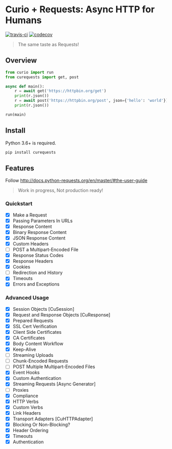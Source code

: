 # Curio + Requests: Async HTTP for Humans

[![travis-ci](https://api.travis-ci.org/guyskk/curequests.svg?branch=master)](https://travis-ci.org/guyskk/curequests) [![codecov](https://codecov.io/gh/guyskk/curequests/branch/master/graph/badge.svg)](https://codecov.io/gh/guyskk/curequests)
> The same taste as Requests!

## Overview

```python
from curio import run
from curequests import get, post

async def main():
    r = await get('https://httpbin.org/get')
    print(r.json())
    r = await post('https://httpbin.org/post', json={'hello': 'world'})
    print(r.json())

run(main)
```

## Install

Python 3.6+ is required.

```bash
pip install curequests
```

## Features

Follow http://docs.python-requests.org/en/master/#the-user-guide

> Work in progress, Not production ready!

### Quickstart

- [x] Make a Request
- [x] Passing Parameters In URLs
- [x] Response Content
- [x] Binary Response Content
- [x] JSON Response Content
- [x] Custom Headers
- [ ] POST a Multipart-Encoded File
- [x] Response Status Codes
- [x] Response Headers
- [x] Cookies
- [ ] Redirection and History
- [x] Timeouts
- [x] Errors and Exceptions

### Advanced Usage

- [x] Session Objects [CuSession]
- [x] Request and Response Objects [CuResponse]
- [x] Prepared Requests
- [x] SSL Cert Verification
- [x] Client Side Certificates
- [x] CA Certificates
- [x] Body Content Workflow
- [x] Keep-Alive
- [ ] Streaming Uploads
- [ ] Chunk-Encoded Requests
- [ ] POST Multiple Multipart-Encoded Files
- [x] Event Hooks
- [x] Custom Authentication
- [x] Streaming Requests [Async Generator]
- [ ] Proxies
- [x] Compliance
- [x] HTTP Verbs
- [x] Custom Verbs
- [x] Link Headers
- [x] Transport Adapters [CuHTTPAdapter]
- [x] Blocking Or Non-Blocking?
- [x] Header Ordering
- [x] Timeouts
- [x] Authentication
